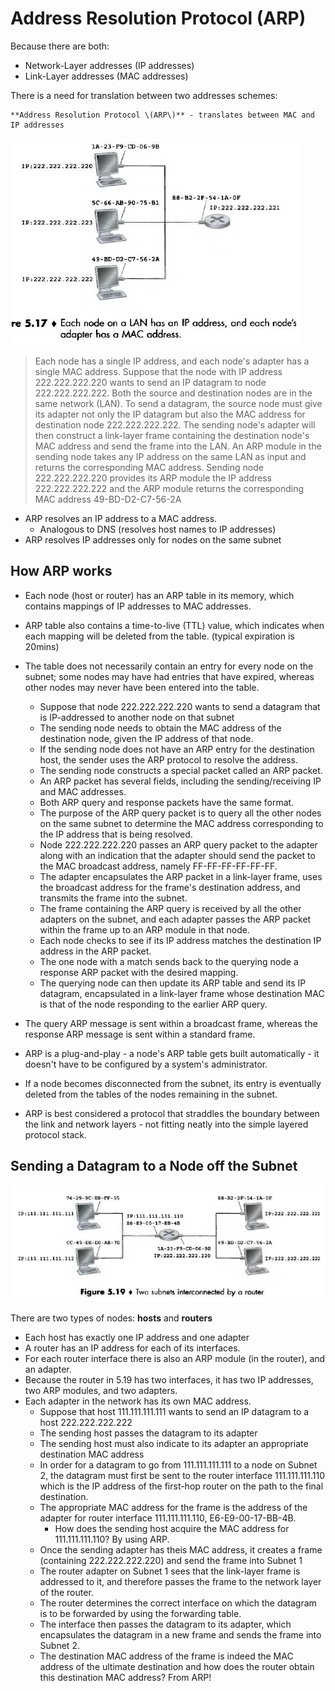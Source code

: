 # Address Resolution Protocol \(ARP\)

Because there are both:

* Network-Layer addresses \(IP addresses\)
* Link-Layer addresses \(MAC addresses\)	

There is a need for translation between two addresses schemes:

	**Address Resolution Protocol \(ARP\)** - translates between MAC and IP addresses

![](/assets/arp-1.png)

> Each node has a single IP address, and each node's adapter has a single MAC address. Suppose that the node with IP address 222.222.222.220 wants to send an IP datagram to node 222.222.222.222. Both the source and destination nodes are in the same network \(LAN\). To send a datagram, the source node must give its adapter not only the IP datagram but also the MAC address for destination node 222.222.222.222. The sending node's adapter will then construct a link-layer frame containing the destination node's MAC address and send the frame into the LAN. An ARP module in the sending node takes any IP address on the same LAN as input and returns the corresponding MAC address. Sending node 222.222.222.220 provides its ARP module the IP address 222.222.222.222 and the ARP module returns the corresponding MAC address 49-BD-D2-C7-56-2A

* ARP resolves an IP address to a MAC address.
  * Analogous to DNS \(resolves host names to IP addresses\)
* ARP resolves IP addresses only for nodes on the same subnet

## How ARP works

* Each node \(host or router\) has an ARP table in its memory, which contains mappings of IP addresses to MAC addresses.
* ARP table also contains a time-to-live \(TTL\) value, which indicates when each mapping will be deleted from the table. \(typical expiration is 20mins\)
* The table does not necessarily contain an entry for every node on the subnet; some nodes may have had entries that have expired, whereas other nodes may never have been entered into the table. 
  * Suppose that node 222.222.222.220 wants to send a datagram that is IP-addressed to another node on that subnet
  * The sending node needs to obtain the MAC address of the destination node, given the IP address of that node.
  * If the sending node does not have an ARP entry for the destination host, the sender uses the ARP protocol to resolve the address.
  * The sending node constructs a special packet called an ARP packet.
  * An ARP packet has several fields, including the sending/receiving IP and MAC addresses.
  * Both ARP query and response packets have the same format.
  * The purpose of the ARP query packet is to query all the other nodes on the same subnet to determine the MAC address corresponding to the IP address that is being resolved.
  * Node 222.222.222.220 passes an ARP query packet to the adapter along with an indication that the adapter should send the packet to the MAC broadcast address, namely FF-FF-FF-FF-FF-FF. 
  * The adapter encapsulates the ARP packet in a link-layer frame, uses the broadcast address for the frame's destination address, and transmits the frame into the subnet.
  * The frame containing the ARP query is received by all the other adapters on the subnet, and each adapter passes the ARP packet within the frame up to an ARP module in that node.
  * Each node checks to see if its IP address matches the destination IP address in the ARP packet.
  * The one node with a match sends back to the querying node a response ARP packet with the desired mapping.
  * The querying node can then update its ARP table and send its IP datagram, encapsulated in a link-layer frame whose destination MAC is that of the node responding to the earlier ARP query.

* The query ARP message is sent within a broadcast frame, whereas the response ARP message is sent within a standard frame.
* ARP is a plug-and-play - a node's ARP table gets built automatically - it doesn't have to be configured by a system's administrator.
* If a node becomes disconnected from the subnet, its entry is eventually deleted from the tables of the nodes remaining in the subnet.
* ARP is best considered a protocol that straddles the boundary between the link and network layers - not fitting neatly into the simple layered protocol stack.

## Sending a Datagram to a Node off the Subnet

![](/assets/arp-2.png)

 There are two types of nodes: **hosts** and **routers**

* Each host has exactly one IP address and one adapter
* A router has an IP address for each of its interfaces.
* For each router interface there is also an ARP module \(in the router\), and an adapter.
* Because the router in 5.19 has two interfaces, it has two IP addresses, two ARP modules, and two adapters.
* Each adapter in the network has its own MAC address.
  * Suppose that host 111.111.111.111 wants to send an IP datagram to a host 222.222.222.222
  * The sending host passes the datagram to its adapter
  * The sending host must also indicate to its adapter an appropriate destination MAC address
  * In order for a datagram to go from 111.111.111.111 to a node on Subnet 2, the datagram must first be sent to the router interface 111.111.111.110 which is the IP address of the first-hop router on the path to the final destination.
  * The appropriate MAC address for the frame is the address of the adapter for router interface 111.111.111.110, E6-E9-00-17-BB-4B.
    * How does the sending host acquire the MAC address for 111.111.111.110? By using ARP.
  * Once the sending adapter has theis MAC address, it creates a frame \(containing 222.222.222.220\) and send the frame into Subnet 1
  * The router adapter on Subnet 1 sees that the link-layer frame is addressed to it, and therefore passes the frame to the network layer of the router.
  * The router determines the correct interface on which the datagram is to be forwarded by using the forwarding table.
  * The interface then passes the datagram to its adapter, which encapsulates the datagram in a new frame and sends the frame into Subnet 2.
  * The destination MAC address of the frame is indeed the MAC address of the ultimate destination and how does the router obtain this destination MAC address? From ARP!



